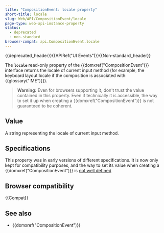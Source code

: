 ```yaml
---
title: "CompositionEvent: locale property"
short-title: locale
slug: Web/API/CompositionEvent/locale
page-type: web-api-instance-property
status:
  - deprecated
  - non-standard
browser-compat: api.CompositionEvent.locale
---
```


{{deprecated_header}}{{APIRef("UI Events")}}{{Non-standard_header}}

The **`locale`** read-only property of the
{{domxref("CompositionEvent")}} interface returns the locale of current input method
(for example, the keyboard layout locale if the composition is associated with {{glossary("IME")}}).

> **Warning:** Even for browsers supporting it, don't trust the value contained in this property.
> Even if technically it is accessible, the way to set it up when creating a {{domxref("CompositionEvent")}}
> is not guaranteed to be coherent.

## Value

A string representing the locale of current input method.

## Specifications

This property was in early versions of different specifications. It is now only kept for compatibility purposes, and the way
to set its value when creating a {{domxref("CompositionEvent")}} is [not well defined](https://github.com/w3c/uievents/issues/48).

## Browser compatibility

{{Compat}}

## See also

- {{domxref("CompositionEvent")}}
